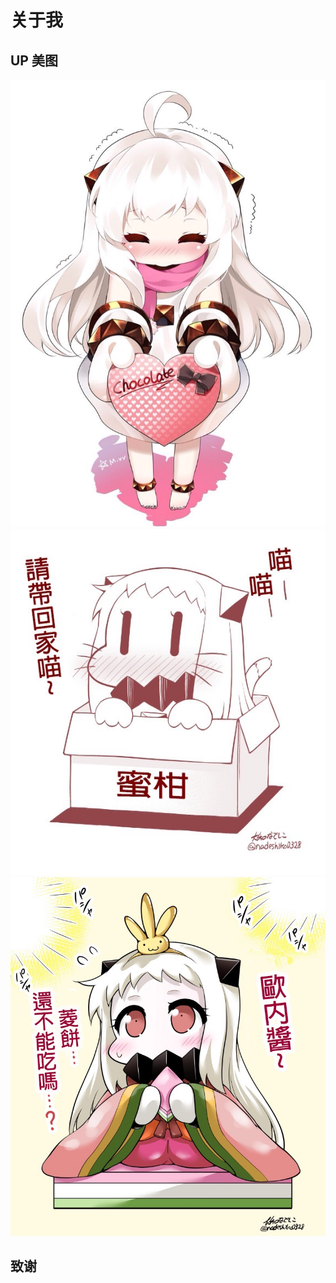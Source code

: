 # 关于我

## UP 美图

![1](../images/IMG_0449.jpg)
![2](../images/IMG_0469.jpg)
![3](../images/IMG_0470.jpg)

## 致谢
